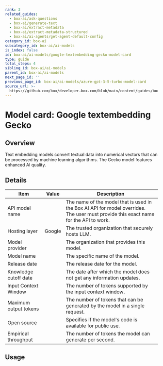 ```yaml
---
rank: 3
related_guides:
  - box-ai/ask-questions
  - box-ai/generate-text
  - box-ai/extract-metadata
  - box-ai/extract-metadata-structured
  - box-ai/ai-agents/get-agent-default-config
category_id: box-ai
subcategory_id: box-ai/ai-models
is_index: false
id: box-ai/ai-models/google-textembedding-gecko-model-card
type: guide
total_steps: 4
sibling_id: box-ai/ai-models
parent_id: box-ai/ai-models
next_page_id: ''
previous_page_id: box-ai/ai-models/azure-gpt-3-5-turbo-model-card
source_url: >-
  https://github.com/box/developer.box.com/blob/main/content/guides/box-ai/ai-models/google-textembedding-gecko-model-card.md
---
```

# Model card: Google textembedding Gecko

## Overview

Text embedding models convert textual data into numerical vectors that can be processed by machine learning algorithms. The Gecko model features enhanced AI quality.

## Details

| Item  | Value | Description |
|-----------|----------|----------|
|API model name|| The name of the model that is used in the Box AI API for model overrides. The user must provide this exact name for the API to work. |
|Hosting layer|  Google | The trusted organization that securely hosts LLM. |
|Model provider|| The organization that provides this model. |
|Model name|| The specific name of the model. |
|Release date| | The release date for the model.|
|Knowledge cutoff date| | The date after which the model does not get any information updates. |
|Input Context Window || The number of tokens supported by the input context window.|
|Maximum output tokens |  |The number of tokens that can be generated by the model in a single request.|
|Open source | | Specifies if the model's code is available for public use.
|Empirical throughput| | The number of tokens the model can generate per second.|

## Usage